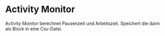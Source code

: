 # Activity Monitor

Activity Monitor berechnet Pausenzeit und Arbeitszeit. Speichert die dann als Block in eine Csv-Datei. 

#


